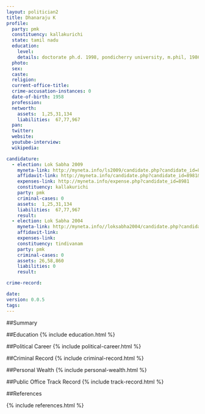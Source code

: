 ```yaml
---
layout: politician2
title: Dhanaraju K
profile: 
  party: pmk
  constituency: kallakurichi
  state: tamil nadu
  education: 
    level: 
    details: doctorate ph.d. 1998, pondicherry university, m.phil, 1986, madras university, m.ed.1983, annamalai university, mhed, 1980, annamalai university, m.sc. 1979, annamalai university
  photo: 
  sex: 
  caste: 
  religion: 
  current-office-title: 
  crime-accusation-instances: 0
  date-of-birth: 1958
  profession: 
  networth: 
    assets:  1,25,31,134
    liabilities:  67,77,967
  pan: 
  twitter: 
  website: 
  youtube-interview: 
  wikipedia: 

candidature: 
  - election: Lok Sabha 2009
    myneta-link: http://myneta.info/ls2009/candidate.php?candidate_id=8981
    affidavit-link: http://myneta.info/candidate.php?candidate_id=8981&scan=original
    expenses-link: http://myneta.info/expense.php?candidate_id=8981
    constituency: kallakurichi 
    party: pmk
    criminal-cases: 0
    assets:  1,25,31,134
    liabilities:  67,77,967
    result:  
  - election: Lok Sabha 2004
    myneta-link: http://myneta.info//loksabha2004/candidate.php?candidate_id=3749
    affidavit-link: 
    expenses-link: 
    constituency: tindivanam 
    party: pmk
    criminal-cases: 0
    assets: 26,58,860
    liabilities: 0
    result:  

crime-record: 

date: 
version: 0.0.5
tags: 
---
```

##Summary


##Education
{% include education.html %}


##Political Career
{% include political-career.html %}


##Criminal Record
{% include criminal-record.html %}


##Personal Wealth
{% include personal-wealth.html %}


##Public Office Track Record
{% include track-record.html %}


##References


{% include references.html %}